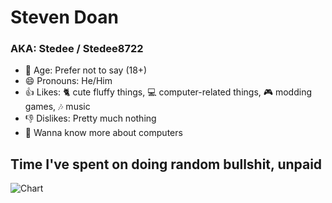 # Steven Doan
### AKA: Stedee / Stedee8722

- 🤔 Age: Prefer not to say (18+)
- 😄 Pronouns: He/Him
- 👍 Likes: 🐈 cute fluffy things, 💻 computer-related things, 🎮 modding games, 🎶 music
- 👎 Dislikes: Pretty much nothing
- 🥹 Wanna know more about computers

## Time I've spent on doing random bullshit, unpaid
![Chart](https://gist.github.com/Stedee8722/7889c2bf54a139603a5d82c012c036c7)
